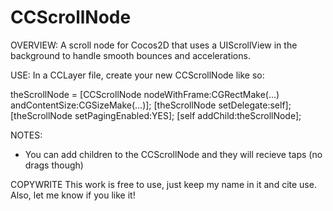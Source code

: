CCScrollNode
============

OVERVIEW:
A scroll node for Cocos2D that uses a UIScrollView in the background to handle smooth bounces and accelerations.

USE:
In a CCLayer file, create your new CCScrollNode like so:

theScrollNode = [CCScrollNode nodeWithFrame:CGRectMake(...) andContentSize:CGSizeMake(...)];
[theScrollNode setDelegate:self];
[theScrollNode setPagingEnabled:YES];
[self addChild:theScrollNode];

NOTES:

+ You can add children to the CCScrollNode and they will recieve taps (no drags though)

COPYWRITE
This work is free to use, just keep my name in it and cite use. Also, let me know if you like it!

